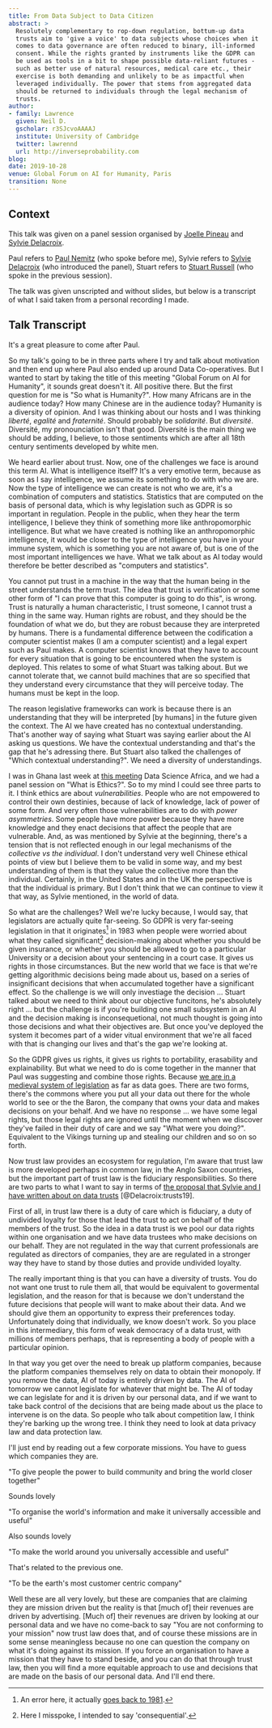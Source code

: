 ```yaml
---
title: From Data Subject to Data Citizen
abstract: > 
  Resolutely complementary to rop-down regulation, bottum-up data
  trusts aim to 'give a voice' to data subjects whose choices when it
  comes to data governance are often reduced to binary, ill-informed
  consent. While the rights granted by instruments like the GDPR can
  be used as tools in a bit to shape possible data-reliant futures -
  such as better use of natural resources, medical care etc., their
  exercise is both demanding and unlikely to be as impactful when
  leveraged individually. The power that stems from aggregated data
  should be returned to individuals through the legal mechanism of
  trusts.
author:
- family: Lawrence
  given: Neil D.
  gscholar: r3SJcvoAAAAJ
  institute: University of Cambridge
  twitter: lawrennd
  url: http://inverseprobability.com
blog: 
date: 2019-10-28
venue: Global Forum on AI for Humanity, Paris
transition: None
---
```


## Context

This talk was given on a panel session organised by [Joelle Pineau](https://www.cs.mcgill.ca/~jpineau/) and [Sylvie Delacroix](https://www.birmingham.ac.uk/staff/profiles/law/delacroix-sylvie.aspx).

Paul refers to [Paul Nemitz](https://twitter.com/PaulNemitz) (who spoke before me), Sylvie refers to [Sylvie Delacroix](https://twitter.com/sylviedelacroix?lang=en) (who introduced the panel), Stuart refers to [Stuart Russell](https://people.eecs.berkeley.edu/~russell/) (who spoke in the previous session). 

The talk was given unscripted and without slides, but below is a transcript of what I said taken from a personal recording I made.

## Talk Transcript

It's a great pleasure to come after Paul.

So my talk's going to be in three parts where I try and talk about motivation and then end up where Paul also ended up around Data Co-operatives. But I wanted to start by taking the title of this meeting "Global Forum on AI for Humanity", it sounds great doesn't it. All positive there. But the first question for me is "So what is Humanity?". How many Africans are in the audience today? How many Chinese are in the audience today? Humanity is a diversity of opinion. And I was thinking about our hosts and I was thinking *liberté*, *egalité* and *fraternité*. Should probably be *solidarité*. But *diversité*. Diversité, my pronounciation isn't that good. Diversité is the main thing we should be adding, I believe, to those sentiments which are after all 18th century sentiments developed by white men. 

We heard earlier about trust. Now, one of the challenges we face is around this term AI. What is intelligence itself? It's a very emotive term, because as soon as I say intelligence, we assume its something to do with who we are. Now the type of intelligence we can create is not who we are, it's a combination of computers and statistics. Statistics that are computed on the basis of personal data, which is why legislation such as GDPR is so important in regulation. People in the public, when they hear the term intelligence, I believe they think of something more like anthropomorphic intelligence. But what we have created is nothing like an anthropomorphic intelligence, it would be closer to the type of intelligence you have in your immune system, which is something you are not aware of, but is one of the most important intelligences we have. What we talk about as AI today would therefore be better described as "computers and statistics". 

You cannot put trust in a machine in the way that the human being in the street understands the term trust. The idea that trust is verification or some other form of "I can prove that this computer is going to do this", is wrong. Trust is naturally a human characteristic, I trust someone, I cannot trust a thing in the same way. Human rights are robust, and they should be the foundation of what we do, but they are robust because they are interpreted by humans. There is a fundamental difference between the codification a computer scientist makes (I am a computer scientist) and a legal expert such as Paul makes. A computer scientist knows that they have to account for every situation that is going to be encountered when the system is deployed. This relates to some of what Stuart was talking about. But we cannot tolerate that, we cannot build machines that are so specified that they understand every circumstance that they will perceive today. The humans must be kept in the loop. 

The reason legislative frameworks can work is because there is an understanding that they will be interpreted [by humans] in the future given the context. The AI we have created has no contextual understanding. That's another way of saying what Stuart was saying earlier about the AI asking us questions. We have the contextual understanding and that's the gap that he's adressing there. But Stuart also talked the challenges of "Which contextual understanding?". We need a diversity of understandings. 

I was in Ghana last week at [this meeting](http://www.datascienceafrica.org/dsa2019accra/) Data Science Africa, and we had a panel session on "What is Ethics?". So to my mind I could see three parts to it. I think ethics are about *vulnerabilities*. People who are not empowered to control their own destinies, because of lack of knowledge, lack of power of some form. And very often those vulnerabilities are to do with *power asymmetries*. Some people have more power because they have more knowledge and they enact decisions that affect the people that are vulnerable. And, as was mentioned by Sylvie at the beginning, there's a tension that is not reflected enough in our legal mechanisms of the *collective vs the individual*. I don't understand very well Chinese ethical points of view but I believe them to be valid in some way, and my best understanding of them is that they value the collective more than the individual. Certainly, in the United States and in the UK the perspective is that the individual is primary. But I don't think that we can continue to view it that way, as Sylvie mentioned, in the world of data. 

So what are the challenges? Well we're lucky because, I would say, that legislators are actually quite far-seeing. So GDPR is very far-seeing legislation in that it originates[^correction] in 1983 when people were worried about what they called significant[^significant] decision-making about whether you should be given insurance, or whether you should be allowed to go to a particular University or a decision about your sentencing in a court case. It gives us rights in those circumstances. But the new world that we face is that we're getting algorithmic decisions being made about us, based on a series of insignificant decisions that when accumulated together have a significant effect. So the challenge is we will only investiage the decision ... Stuart talked about we need to think about our objective funcitons, he's absolutely right ... but the challenge is if you're building one small subsystem in an AI and the decision making is inconsequetional, not much thought is going into those decisions and what their objectives are. But once you've deployed the system it becomes part of a wider vitual environment that we're all faced with that is changing our lives and that's the gap we're looking at. 

[^correction]: An error here, it actually [goes back to 1981](https://www.coe.int/en/web/data-protection/convention108-and-protocol). 

So the GDPR gives us rights, it gives us rights to portability, erasability and explainability. But what we need to do is come together in the manner that Paul was suggesting and combine those rights. Because [we are in a medieval system of legislation](https://www.theguardian.com/media-network/2015/nov/16/information-barons-threaten-autonomy-privacy-online) as far as data goes. There are two forms, there's the commons where you put all your data out there for the whole world to see or the the Baron, the company that owns your data and makes decisions on your behalf. And we have no response ... we have some legal rights, but those legal rights are ignored until the moment when we discover they've failed in their duty of care and we say "What were you doing?". Equivalent to the Vikings turning up and stealing our children and so on so forth. 

Now trust law provides an ecosystem for regulation, I'm aware that trust law is more developed perhaps in common law, in the Anglo Saxon countries, but the important part of trust law is the fiduciary responsibilities. So there are two parts to what I want to say in terms of [the proposal that Sylvie and I have written about on data trusts](https://academic.oup.com/idpl/advance-article/doi/10.1093/idpl/ipz014/5579842) [@Delacroix:trusts19]. 

First of all, in trust law there is a duty of care which is fiduciary, a duty of undivided loyalty for those that lead the trust to act on behalf of the members of the trust. So the idea in a data trust is we pool our data rights within one organisation and we have data trustees who make decisions on our behalf. They are not regulated in the way that current professionals are regulated as directors of companies, they are are regulated in a stronger way they have to stand by those duties and provide undivided loyalty. 

The really important thing is that you can have a diversity of trusts. You do not want one trust to rule them all, that would be equivalent to govermental legislation, and the reason for that is because we don't understand the future decisions that people will want to make about their data. And we should give them an opportunity to express their preferences today. Unfortunately doing that individually, we know doesn't work. So you place in this intermediary, this form of weak democracy of a data trust, with millions of members perhaps, that is representing a body of people with a particular opinion. 

In that way you get over the need to break up platform companies, because the platform companies themselves rely on data to obtain their monopoly. If you remove the data, AI of today is entirely driven by data. The AI of tomorrow we cannot legislate for whatever that might be. The AI of today we can legislate for and it is driven by our personal data, and if we want to take back control of the decisions that are being made about us the place to intervene is on the data. So people who talk about competition law, I think they're barking up the wrong tree. I think they need to look at data privacy law and data protection law. 

I'll just end by reading out a few corporate missions. You have to guess which companies they are. 

"To give people the power to build community and bring the world closer together"

Sounds lovely

"To organise the world's information and make it universally accessible and useful"

Also sounds lovely

"To make the world around you universally accessible and useful"

That's related to the previous one. 

"To be the earth's most customer centric company"

Well these are all very lovely, but these are companies that are claiming they are mission driven but the reality is that [much of] their revenues are driven by advertising. [Much of] their revenues are driven by looking at our personal data and we have no come-back to say "You are not conforming to your mission" now trust law does that, and of course these missions are in some sense meaningless because no one can question the company on what it's doing against its mission. If you force an organisation to have a mission that they have to stand beside, and you can do that through trust law, then you will find a more equitable approach to use and decisions that are made on the basis of our personal data. And I'll end there. 

[^significant]: Here I misspoke, I intended to say 'consequential'. 

